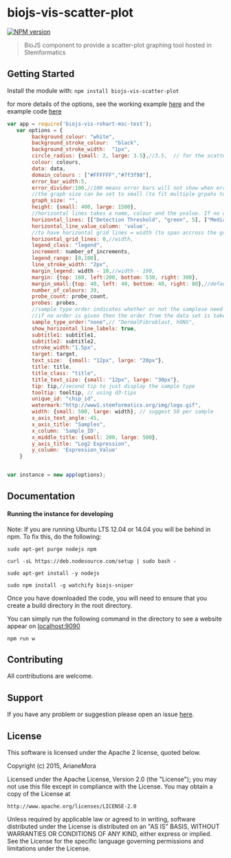 # biojs-vis-scatter-plot

[![NPM version](http://img.shields.io/npm/v/biojs-vis-rohart-msc-test.svg)](https://www.npmjs.org/package/biojs-vis-scatter-plot) 

> BioJS component to provide a scatter-plot graphing tool hosted in Stemformatics

## Getting Started
Install the module with: `npm install biojs-vis-scatter-plot`

for more details of the options, see the working example [here](http://biojs.io/d/biojs-vis-scatter-plot)  and the example code [here](https://github.com/ArianeMora/bio-js-scatter-plot/blob/master/examples/simple.js)


```javascript
var app = require('biojs-vis-rohart-msc-test');
   var options = {
        background_colour: "white",
        background_stroke_colour:  "black",
        background_stroke_width:  "1px",
        circle_radius: {small: 2, large: 3.5},//3.5,  // for the scatter points
        colour: colours,
        data: data,
        domain_colours : ["#FFFFFF","#7f3f98"],
        error_bar_width:5,
        error_dividor:100,//100 means error bars will not show when error < 1% value 
        //the graph size can be set to small (to fit multiple grpahs to a page)
        graph_size: "",
        height: {small: 400, large: 1500},
        //horizontal lines takes a name, colour and the yvalue. If no colour is given one is chosen at random
        horizontal_lines: [["Detection Threshold", "green", 5], ["Median", , 8.93]],
        horizontal_line_value_column: 'value',
        //to have horizontal grid lines = width (to span accross the grid), otherwise = 0
        horizontal_grid_lines: 0,//width,
        legend_class: "legend",
        increment: number_of_increments,
        legend_range: [0,100],
        line_stroke_width: "2px",
        margin_legend: width - 10,//width - 190,
        margin: {top: 180, left:200, bottom: 530, right: 300},
        margin_small:{top: 40, left: 40, bottom: 40, right: 80},//default number of colours is 39 (before it reitterates over it again)
        number_of_colours: 39,
        probe_count: probe_count,
        probes: probes,
        //sample type order indicates whether or not the samplese need to be represented in a specific order
        //if no order is given then the order from the data set is taken
        sample_type_order:"none",// "DermalFibroblast, hONS",
        show_horizontal_line_labels: true,
        subtitle1: subtitle1,
        subtitle2: subtitle2,
        stroke_width:"1.5px",
        target: target,
        text_size:  {small: "12px", large: "20px"},
        title: title,
        title_class: "title",
        title_text_size: {small: "12px", large: "30px"},
        tip: tip,//second tip to just display the sample type
        tooltip: tooltip, // using d3-tips
        unique_id: "chip_id",
        watermark:"http://www1.stemformatics.org/img/logo.gif",
        width: {small: 500, large: width}, // suggest 50 per sample
        x_axis_text_angle:-45,
        x_axis_title: "Samples",
        x_column: 'Sample_ID',
        x_middle_title: {small: 200, large: 500},
        y_axis_title: "Log2 Expression",
        y_column: 'Expression_Value'
    }


var instance = new app(options);
```

## Documentation

#### Running the instance for developing

Note: If you are running Ubuntu LTS 12.04 or 14.04 you will be behind in npm. To fix this, do the following:
```
sudo apt-get purge nodejs npm

curl -sL https://deb.nodesource.com/setup | sudo bash -

sudo apt-get install -y nodejs

sudo npm install -g watchify biojs-sniper

```

Once you have downloaded the code, you will need to ensure that you create a build directory in the root directory.

You can simply run the following command in the directory to see a website appear on [localhost:9090](http://localhost:9090)

```
npm run w
```

## Contributing

All contributions are welcome.

## Support

If you have any problem or suggestion please open an issue [here](https://github.com/rowlandm/biojs-vis-rohart-msc-test/issues).

## License 
This software is licensed under the Apache 2 license, quoted below.

Copyright (c) 2015, ArianeMora

Licensed under the Apache License, Version 2.0 (the "License"); you may not
use this file except in compliance with the License. You may obtain a copy of
the License at

    http://www.apache.org/licenses/LICENSE-2.0

Unless required by applicable law or agreed to in writing, software
distributed under the License is distributed on an "AS IS" BASIS, WITHOUT
WARRANTIES OR CONDITIONS OF ANY KIND, either express or implied. See the
License for the specific language governing permissions and limitations under
the License.
